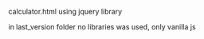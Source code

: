 calculator.html using jquery library

in last_version folder no libraries was used, only vanilla js




